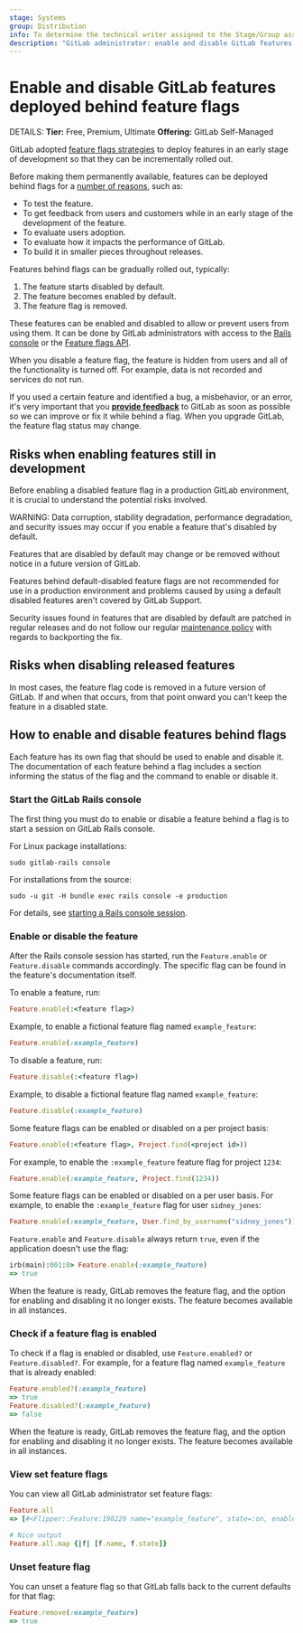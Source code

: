 ```yaml
---
stage: Systems
group: Distribution
info: To determine the technical writer assigned to the Stage/Group associated with this page, see https://handbook.gitlab.com/handbook/product/ux/technical-writing/#assignments
description: "GitLab administrator: enable and disable GitLab features deployed behind feature flags"
---
```


# Enable and disable GitLab features deployed behind feature flags

DETAILS:
**Tier:** Free, Premium, Ultimate
**Offering:** GitLab Self-Managed

GitLab adopted [feature flags strategies](../development/feature_flags/index.md)
to deploy features in an early stage of development so that they can be
incrementally rolled out.

Before making them permanently available, features can be deployed behind
flags for a [number of reasons](https://handbook.gitlab.com/handbook/product-development-flow/feature-flag-lifecycle/#when-to-use-feature-flags), such as:

- To test the feature.
- To get feedback from users and customers while in an early stage of the development of the feature.
- To evaluate users adoption.
- To evaluate how it impacts the performance of GitLab.
- To build it in smaller pieces throughout releases.

Features behind flags can be gradually rolled out, typically:

1. The feature starts disabled by default.
1. The feature becomes enabled by default.
1. The feature flag is removed.

These features can be enabled and disabled to allow or prevent users from using
them. It can be done by GitLab administrators with access to the
[Rails console](#how-to-enable-and-disable-features-behind-flags) or the
[Feature flags API](../api/features.md).

When you disable a feature flag, the feature is hidden from users and all of the functionality is turned off.
For example, data is not recorded and services do not run.

If you used a certain feature and identified a bug, a misbehavior, or an
error, it's very important that you [**provide feedback**](https://gitlab.com/gitlab-org/gitlab/-/issues/new?issue[title]=Docs%20-%20feature%20flag%20feedback%3A%20Feature%20Name&issue[description]=Describe%20the%20problem%20you%27ve%20encountered.%0A%0A%3C!--%20Don%27t%20edit%20below%20this%20line%20--%3E%0A%0A%2Flabel%20~%22docs%5C-comments%22%20) to GitLab as soon
as possible so we can improve or fix it while behind a flag. When you upgrade
GitLab, the feature flag status may change.

## Risks when enabling features still in development

Before enabling a disabled feature flag in a production GitLab environment, it is crucial to understand the potential risks involved.

WARNING:
Data corruption, stability degradation, performance degradation, and security issues may occur if you enable a feature that's disabled by default.

Features that are disabled by default may change or be removed without notice in a future version of GitLab.

Features behind default-disabled feature flags are not recommended for use in a production environment
and problems caused by using a default disabled features aren't covered by GitLab Support.

Security issues found in features that are disabled by default are patched in regular releases
and do not follow our regular [maintenance policy](../policy/maintenance.md#patch-releases)
with regards to backporting the fix.

## Risks when disabling released features

In most cases, the feature flag code is removed in a future version of GitLab.
If and when that occurs, from that point onward you can't keep the feature in a disabled state.

## How to enable and disable features behind flags

Each feature has its own flag that should be used to enable and disable it.
The documentation of each feature behind a flag includes a section informing
the status of the flag and the command to enable or disable it.

### Start the GitLab Rails console

The first thing you must do to enable or disable a feature behind a flag is to
start a session on GitLab Rails console.

For Linux package installations:

```shell
sudo gitlab-rails console
```

For installations from the source:

```shell
sudo -u git -H bundle exec rails console -e production
```

For details, see [starting a Rails console session](operations/rails_console.md#starting-a-rails-console-session).

### Enable or disable the feature

After the Rails console session has started, run the `Feature.enable` or
`Feature.disable` commands accordingly. The specific flag can be found
in the feature's documentation itself.

To enable a feature, run:

```ruby
Feature.enable(:<feature flag>)
```

Example, to enable a fictional feature flag named `example_feature`:

```ruby
Feature.enable(:example_feature)
```

To disable a feature, run:

```ruby
Feature.disable(:<feature flag>)
```

Example, to disable a fictional feature flag named `example_feature`:

```ruby
Feature.disable(:example_feature)
```

Some feature flags can be enabled or disabled on a per project basis:

```ruby
Feature.enable(:<feature flag>, Project.find(<project id>))
```

For example, to enable the `:example_feature` feature flag for project `1234`:

```ruby
Feature.enable(:example_feature, Project.find(1234))
```

Some feature flags can be enabled or disabled on a per user basis. For example, to enable the `:example_feature` flag for user `sidney_jones`:

```ruby
Feature.enable(:example_feature, User.find_by_username("sidney_jones"))
```

`Feature.enable` and `Feature.disable` always return `true`, even if the application doesn't use the flag:

```ruby
irb(main):001:0> Feature.enable(:example_feature)
=> true
```

When the feature is ready, GitLab removes the feature flag, and the option for
enabling and disabling it no longer exists. The feature becomes available in all instances.

### Check if a feature flag is enabled

To check if a flag is enabled or disabled, use `Feature.enabled?` or `Feature.disabled?`.
For example, for a feature flag named `example_feature` that is already enabled:

```ruby
Feature.enabled?(:example_feature)
=> true
Feature.disabled?(:example_feature)
=> false
```

When the feature is ready, GitLab removes the feature flag, and the option for
enabling and disabling it no longer exists. The feature becomes available in all instances.

### View set feature flags

You can view all GitLab administrator set feature flags:

```ruby
Feature.all
=> [#<Flipper::Feature:198220 name="example_feature", state=:on, enabled_gate_names=[:boolean], adapter=:memoizable>]

# Nice output
Feature.all.map {|f| [f.name, f.state]}
```

### Unset feature flag

You can unset a feature flag so that GitLab falls back to the current defaults for that flag:

```ruby
Feature.remove(:example_feature)
=> true
```
